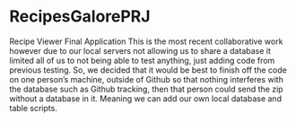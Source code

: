 # RecipesGalorePRJ
Recipe Viewer Final Application
This is the most recent collaborative work however due
to our local servers not allowing us to share a database it limited all of us to not being able to test anything, 
just adding code from previous testing. So, we decided that it would be best to finish off the code on one person’s machine,
outside of Github so that nothing interferes with the database such as Github tracking, then that person could send the zip 
without a database in it. Meaning we can add our own local database and table scripts.
